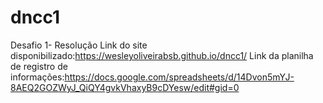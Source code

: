 # dncc1
Desafio 1- Resolução
Link do site disponibilizado:https://wesleyoliveirabsb.github.io/dncc1/
Link da planilha de registro de informações:https://docs.google.com/spreadsheets/d/14Dvon5mYJ-8AEQ2GOZWyJ_QiQY4gvkVhaxyB9cDYesw/edit#gid=0